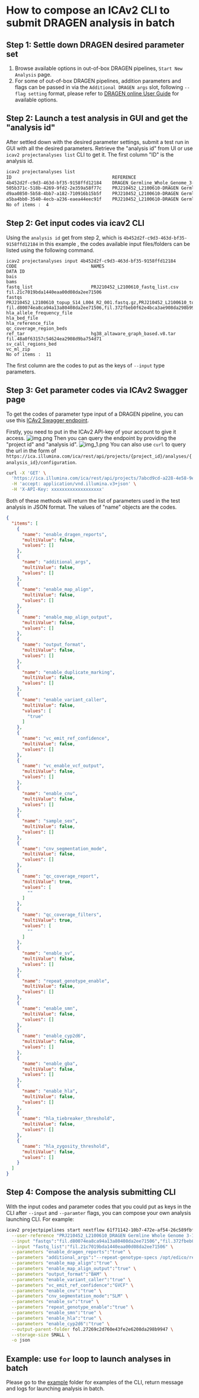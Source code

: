 # How to compose an ICAv2 CLI to submit DRAGEN analysis in batch

## Step 1: Settle down DRAGEN desired parameter set
1. Browse available options in out-of-box DRAGEN pipelines, `Start New Analysis` page.
2. For some of out-of-box DRAGEN pipelines, addition parameters and flags can be passed in via the `Additional DRAGEN args` slot,
following `--flag setting` format, please refer to [DRAGEN online User Guide](https://support-docs.illumina.com/SW/DRAGEN_v40/Content/SW/FrontPages/DRAGEN.htm) for available options.

## Step 2: Launch a test analysis in GUI and get the "analysis id"
After settled down with the desired parameter settings, submit a test run in GUI with all the desired parameters. 
Retrieve the "analysis id" from UI or use `icav2 projectanalyses list` CLI to get it. The first column "ID" is the analysis id.
```bash
icav2 projectanalyses list
ID                                      REFERENCE                                                                                                                               CODE                                    STATUS 
4b452d2f-c9d3-463d-bf35-9158ffd12184    DRAGEN_Germline_Whole_Genome_3-10-4_PRJ210452_L2100610-DRAGEN Germline Whole Genome 3-10-4-v2-b59b1bd8-2134-4de6-b250-ac7b494caf83      DRAGEN Germline Whole Genome 3-10-4-v2  SUCCEEDED
505b371c-518b-4269-9fd2-2e359a58f77c    PRJ210452_L2100610-DRAGEN Germline Whole Genome 3-10-4-v2-f3b6a085-d7dc-42a5-a399-16ad3e11286a                                          DRAGEN Germline Whole Genome 3-10-4-v2  SUCCEEDED
d9aa0850-5b58-4bb7-a182-710916b15b5f    PRJ210452_L2100610-DRAGEN Germline Whole Genome 3-10-4-v2-2e92fda1-8a8f-4fe3-a47a-d449f17c6a65                                          DRAGEN Germline Whole Genome 3-10-4-v2  ABORTED
a5ba4bb0-3540-4ecb-a236-eaea44eec91f    PRJ210452_L2100610-DRAGEN Germline Whole Genome 3-10-4-v2-7c02f8a2-14e9-4b70-b0a2-0c6e516e137e                                          DRAGEN Germline Whole Genome 3-10-4-v2  SUCCEEDED
No of items :  4
```
## Step 2: Get input codes via icav2 CLI
Using the `analysis id` get from step 2, which is `4b452d2f-c9d3-463d-bf35-9158ffd12184` in this example , the codes available input files/folders
can be listed using the following command.
```base
icav2 projectanalyses input 4b452d2f-c9d3-463d-bf35-9158ffd12184
CODE                            NAMES                                                                                                                                                                                         DATA ID
bais                                                                                                                                                                                                                           
bams                                                                                                                                                                                                                           
fastq_list                      PRJ210452_L2100610_fastq_list.csv                                                                                                                                                             fil.21c7019bda1440eaa00d08da2ee71506
fastqs                          PRJ210452_L2100610_topup_S14_L004_R2_001.fastq.gz,PRJ210452_L2100610_topup_S14_L004_R1_001.fastq.gz,PRJ210452_L2100610_S4_L001_R2_001.fastq.gz,PRJ210452_L2100610_S4_L001_R1_001.fastq.gz     fil.d80074ea8ca94a13a80408da2ee71506,fil.372fbeb0f62e4bca3ae908da298b9947,fil.80f74149b07f4a87a7f308da2ee71506,fil.c214d5ab64674305a7ee08da2ee71506
hla_allele_frequency_file                                                                                                                                                                                                      
hla_bed_file                                                                                                                                                                                                                   
hla_reference_file                                                                                                                                                                                                             
qc_coverage_region_beds                                                                                                                                                                                                        
ref_tar                         hg38_altaware_graph_based.v8.tar                                                                                                                                                              fil.48a0f63157c54624ea2908d9ba754d71
sv_call_regions_bed                                                                                                                                                                                                            
vc_ml_zip                                                                                                                                                                                                                      
No of items :  11
```
The first column are the codes to put as the keys of `--input` type parameters. 
## Step 3: Get parameter codes via ICAv2 Swagger page
To get the codes of parameter type input of a DRAGEN pipeline, you can use this [ICAv2 Swagger endpoint](https://ica.illumina.com/ica/api/swagger/index.html#/Project%20Analysis/getAnalysisConfigurations).

Firstly, you need to put in the ICAv2 API-key of your account to give it access. ![img.png](img/img.png)
Then you can query the endpoint by providing the "project id" and "analysis id".
![img_1.png](img/img_1.png)
You can also use `curl` to query the url in the form of `https://ica.illumina.com/ica/rest/api/projects/{project_id}/analyses/{analysis_id}/configuration`.
```bash
curl -X 'GET' \
  'https://ica.illumina.com/ica/rest/api/projects/7abcd9cd-a228-4e58-9ef4-9190259ca7a6/analyses/4b452d2f-c9d3-463d-bf35-9158ffd12184/configurations' \
  -H 'accept: application/vnd.illumina.v3+json' \
  -H 'X-API-Key: xxxxxxxxxxxxxxxxxxx'
```
Both of these methods will return the list of parameters used in the test analysis in JSON format. The values of "name" objects are the codes.

```json
{
  "items": [
    {
      "name": "enable_dragen_reports",
      "multiValue": false,
      "values": []
    },
    {
      "name": "additional_args",
      "multiValue": false,
      "values": []
    },
    {
      "name": "enable_map_align",
      "multiValue": false,
      "values": []
    },
    {
      "name": "enable_map_align_output",
      "multiValue": false,
      "values": []
    },
    {
      "name": "output_format",
      "multiValue": false,
      "values": []
    },
    {
      "name": "enable_duplicate_marking",
      "multiValue": false,
      "values": []
    },
    {
      "name": "enable_variant_caller",
      "multiValue": false,
      "values": [
        "true"
      ]
    },
    {
      "name": "vc_emit_ref_confidence",
      "multiValue": false,
      "values": []
    },
    {
      "name": "vc_enable_vcf_output",
      "multiValue": false,
      "values": []
    },
    {
      "name": "enable_cnv",
      "multiValue": false,
      "values": []
    },
    {
      "name": "sample_sex",
      "multiValue": false,
      "values": []
    },
    {
      "name": "cnv_segmentation_mode",
      "multiValue": false,
      "values": []
    },
    {
      "name": "qc_coverage_report",
      "multiValue": true,
      "values": [
        ""
      ]
    },
    {
      "name": "qc_coverage_filters",
      "multiValue": true,
      "values": [
        ""
      ]
    },
    {
      "name": "enable_sv",
      "multiValue": false,
      "values": []
    },
    {
      "name": "repeat_genotype_enable",
      "multiValue": false,
      "values": []
    },
    {
      "name": "enable_smn",
      "multiValue": false,
      "values": []
    },
    {
      "name": "enable_cyp2d6",
      "multiValue": false,
      "values": []
    },
    {
      "name": "enable_gba",
      "multiValue": false,
      "values": []
    },
    {
      "name": "enable_hla",
      "multiValue": false,
      "values": []
    },
    {
      "name": "hla_tiebreaker_threshold",
      "multiValue": false,
      "values": []
    },
    {
      "name": "hla_zygosity_threshold",
      "multiValue": false,
      "values": []
    }
  ]
}
```

## Step 4: Compose the analysis submitting CLI
With the input codes and parameter codes that you could put as keys in the CLI after `--input` and `--paramter` flags,
you can compose your own analysis launching CLI. For example:
```bash
icav2 projectpipelines start nextflow 61f71142-10b7-472e-af54-26c589fbfcd6 \
  --user-reference "PRJ210452_L2100610_DRAGEN Germline Whole Genome 3-10-4-v2" \
  --input "fastqs":"fil.d80074ea8ca94a13a80408da2ee71506","fil.372fbeb0f62e4bca3ae908da298b9947","fil.80f74149b07f4a87a7f308da2ee71506","fil.c214d5ab64674305a7ee08da2ee71506"   --input "ref_tar":"fil.48a0f63157c54624ea2908d9ba754d71" \
  --input "fastq_list":"fil.21c7019bda1440eaa00d08da2ee71506" \
  --parameters "enable_dragen_reports":"true" \
  --parameters "additional_args":"--repeat-genotype-specs /opt/edico/repeat-specs/experimental/smn-catalog.hg38.json" \
  --parameters "enable_map_align":"true" \
  --parameters "enable_map_align_output":"true" \
  --parameters "output_format":"BAM" \
  --parameters "enable_variant_caller":"true" \
  --parameters "vc_emit_ref_confidence":"GVCF" \
  --parameters "enable_cnv":"true" \
  --parameters "cnv_segmentation_mode":"SLM" \
  --parameters "enable_sv":"true" \
  --parameters "repeat_genotype_enable":"true" \
  --parameters "enable_smn":"true" \
  --parameters "enable_hla":"true" \
  --parameters "enable_cyp2d6":"true" \
  --output-parent-folder fol.27269c2d760e43fe2e6208da298b9947 \
  --storage-size SMALL \
  -o json
```
## Example: use `for` loop to launch analyses in batch

Please go to the [example](example) folder for examples of the CLI, return message and logs for launching analysis in batch.

